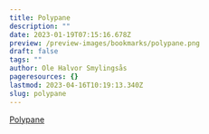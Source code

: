 ```yaml
---
title: Polypane
description: ""
date: 2023-01-19T07:15:16.678Z
preview: /preview-images/bookmarks/polypane.png
draft: false
tags: ""
author: Ole Halvor Smylingsås
pageresources: {}
lastmod: 2023-04-16T10:19:13.340Z
slug: polypane
---
```

<!--more-->

[Polypane](https://polypane.app/ "Gå til Polypane (Ekstern lenke)")